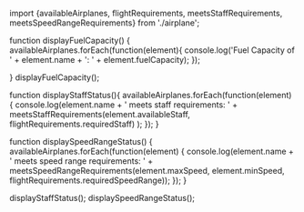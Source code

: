 import {availableAirplanes, flightRequirements, meetsStaffRequirements, meetsSpeedRangeRequirements} from './airplane';

function displayFuelCapacity() {
 availableAirplanes.forEach(function(element){
   console.log('Fuel Capacity of ' + element.name + ': ' + element.fuelCapacity);
 });
 
}
displayFuelCapacity();

function displayStaffStatus(){
  availableAirplanes.forEach(function(element) {
    console.log(element.name + ' meets staff requirements: ' + meetsStaffRequirements(element.availableStaff, flightRequirements.requiredStaff) );
  });
}

function displaySpeedRangeStatus() {
  availableAirplanes.forEach(function(element) {
    console.log(element.name + ' meets speed range requirements: ' + meetsSpeedRangeRequirements(element.maxSpeed, element.minSpeed, flightRequirements.requiredSpeedRange));
  });
}

displayStaffStatus();
displaySpeedRangeStatus();

